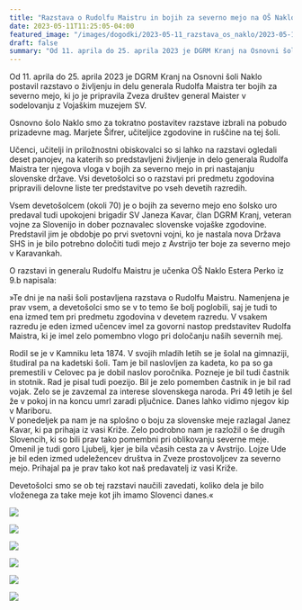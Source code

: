 ```yaml
---
title: "Razstava o Rudolfu Maistru in bojih za severno mejo na OŠ Naklo od 11. 4. do 25. 4. 2023" 
date: 2023-05-11T11:25:05-04:00
featured_image: "/images/dogodki/2023-05-11_razstava_os_naklo/2023-05-11_razstava_os_naklo_1.jpg"
draft: false
summary: "Od 11. aprila do 25. aprila 2023 je DGRM Kranj na Osnovni šoli Naklo postavil razstavo o življenju in delu generala Rudolfa Maistra ter bojih za severno mejo, ki jo je pripravila Zveza društev general Maister v sodelovanju z Vojaškim muzejem SV ..."
---
```


Od 11. aprila do 25. aprila 2023 je DGRM Kranj na Osnovni šoli Naklo postavil razstavo o življenju in delu generala Rudolfa Maistra ter bojih za severno mejo, ki jo je pripravila Zveza društev general Maister v sodelovanju z Vojaškim muzejem SV. 

Osnovno šolo Naklo smo za tokratno postavitev razstave izbrali na pobudo prizadevne mag. Marjete Šifrer, učiteljice zgodovine in ruščine na tej šoli.

Učenci, učitelji in priložnostni obiskovalci so si lahko na razstavi ogledali deset panojev, na katerih so predstavljeni življenje in delo generala Rudolfa Maistra ter njegova vloga v bojih za severno mejo in pri nastajanju slovenske države. Vsi devetošolci so o razstavi pri predmetu zgodovina pripravili delovne liste ter predstavitve po vseh devetih razredih.

Vsem devetošolcem (okoli 70) je o bojih za severno mejo eno šolsko uro predaval tudi upokojeni brigadir SV Janeza Kavar, član DGRM Kranj, veteran vojne za Slovenijo in dober poznavalec slovenske vojaške zgodovine. Predstavil jim je obdobje po prvi svetovni vojni, ko je nastala nova Država SHS in je bilo potrebno določiti tudi mejo z Avstrijo ter boje za severno mejo v Karavankah. 

O razstavi in generalu Rudolfu Maistru je učenka OŠ Naklo Estera Perko iz 9.b napisala:

»Te dni je na naši šoli postavljena razstava o Rudolfu Maistru. Namenjena je prav vsem, a devetošolci smo se v to temo še bolj poglobili, saj je tudi to ena izmed tem pri predmetu zgodovina v devetem razredu. V vsakem razredu je eden izmed učencev imel za govorni nastop predstavitev Rudolfa Maistra, ki je imel zelo pomembno vlogo pri določanju naših severnih mej. 

Rodil se je v Kamniku leta 1874. V svojih mladih letih se je šolal na gimnaziji, študiral pa na kadetski šoli. Tam je bil naslovljen za kadeta, ko pa so ga premestili v Celovec pa je dobil naslov poročnika. Pozneje je bil tudi častnik in stotnik. Rad je pisal tudi poezijo. Bil je zelo pomemben častnik in je bil rad vojak. Zelo se je zavzemal za interese slovenskega naroda. Pri 49 letih je šel že v pokoj in na koncu umrl zaradi pljučnice. Danes lahko vidimo njegov kip v Mariboru.     
V ponedeljek pa nam je na splošno o boju za slovenske meje razlagal Janez Kavar, ki pa prihaja iz vasi Križe. Zelo podrobno nam je razložil o še drugih Slovencih, ki so bili prav tako pomembni pri oblikovanju severne meje. Omenil je tudi goro Ljubelj, kjer je bila včasih cesta za v Avstrijo. Lojze Ude je bil eden izmed udeležencev društva in Zveze prostovoljcev za severno mejo. Prihajal pa je prav tako kot naš predavatelj iz vasi Križe. 

Devetošolci smo se ob tej razstavi naučili zavedati, koliko dela je bilo vloženega za take meje kot jih imamo Slovenci danes.« 


![](/images/dogodki/2023-05-11_razstava_os_naklo/2023-05-11_razstava_os_naklo_1.jpg " ")

![](/images/dogodki/2023-05-11_razstava_os_naklo/2023-05-11_razstava_os_naklo_2.jpg " ")

![](/images/dogodki/2023-05-11_razstava_os_naklo/2023-05-11_razstava_os_naklo_3.jpg " ")

![](/images/dogodki/2023-05-11_razstava_os_naklo/2023-05-11_razstava_os_naklo_4.jpg " ")

![](/images/dogodki/2023-05-11_razstava_os_naklo/2023-05-11_razstava_os_naklo_6.jpg " ")

![](/images/dogodki/2023-05-11_razstava_os_naklo/2023-05-11_razstava_os_naklo_7.jpg " ")